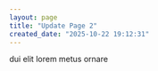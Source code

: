 ```yaml
---
layout: page
title: "Update Page 2"
created_date: "2025-10-22 19:12:31"
---
```


dui elit lorem metus ornare 
